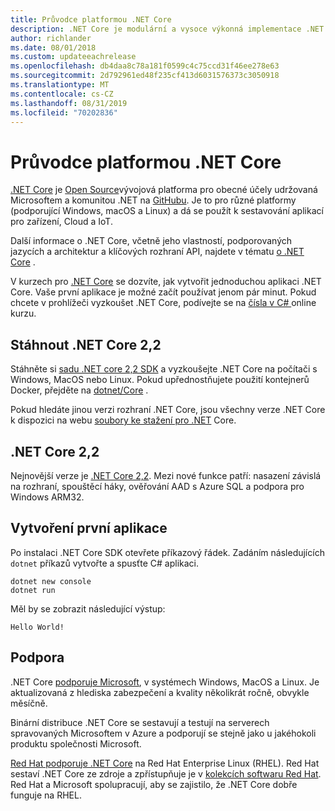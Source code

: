 ```yaml
---
title: Průvodce platformou .NET Core
description: .NET Core je modulární a vysoce výkonná implementace .NET pro vytváření aplikací pro Windows, Linux a Mac. Seznamte se s .NET Core, abyste mohli začít.
author: richlander
ms.date: 08/01/2018
ms.custom: updateeachrelease
ms.openlocfilehash: db4daa8c78a181f0599c4c75ccd31f46ee278e63
ms.sourcegitcommit: 2d792961ed48f235cf413d6031576373c3050918
ms.translationtype: MT
ms.contentlocale: cs-CZ
ms.lasthandoff: 08/31/2019
ms.locfileid: "70202836"
---
```

# <a name="net-core-guide"></a>Průvodce platformou .NET Core

[.NET Core](about.md) je [Open Source](https://github.com/dotnet/coreclr/blob/master/LICENSE.TXT)vývojová platforma pro obecné účely udržovaná Microsoftem a komunitou .NET na [GitHubu](https://github.com/dotnet/core). Je to pro různé platformy (podporující Windows, macOS a Linux) a dá se použít k sestavování aplikací pro zařízení, Cloud a IoT.

Další informace o .NET Core, včetně jeho vlastností, podporovaných jazycích a architektur a klíčových rozhraní API, najdete v tématu [o .NET Core](about.md) .

V kurzech pro [.NET Core](tutorials/index.md) se dozvíte, jak vytvořit jednoduchou aplikaci .NET Core. Vaše první aplikace je možné začít používat jenom pár minut. Pokud chcete v prohlížeči vyzkoušet .NET Core, podívejte se na [čísla v C# ](../csharp/tutorials/intro-to-csharp/numbers-in-csharp.yml) online kurzu.

## <a name="download-net-core-22"></a>Stáhnout .NET Core 2,2

Stáhněte si [sadu .NET core 2,2 SDK](https://www.microsoft.com/net/download) a vyzkoušejte .NET Core na počítači s Windows, MacOS nebo Linux. Pokud upřednostňujete použití kontejnerů Docker, přejděte na [dotnet/Core](https://hub.docker.com/_/microsoft-dotnet-core/) .

Pokud hledáte jinou verzi rozhraní .NET Core, jsou všechny verze .NET Core k dispozici na webu [soubory ke stažení pro .NET](https://www.microsoft.com/net/download/archives) Core.

## <a name="net-core-22"></a>.NET Core 2,2

Nejnovější verze je [.NET Core 2,2](whats-new/dotnet-core-2-2.md). Mezi nové funkce patří: nasazení závislá na rozhraní, spouštěcí háky, ověřování AAD s Azure SQL a podpora pro Windows ARM32.

## <a name="create-your-first-application"></a>Vytvoření první aplikace

Po instalaci .NET Core SDK otevřete příkazový řádek. Zadáním následujících `dotnet` příkazů vytvořte a spusťte C# aplikaci.

```console
dotnet new console
dotnet run
```

Měl by se zobrazit následující výstup:

```output
Hello World!
```

## <a name="support"></a>Podpora

.NET Core [podporuje Microsoft](https://www.microsoft.com/net/support/policy), v systémech Windows, MacOS a Linux. Je aktualizovaná z hlediska zabezpečení a kvality několikrát ročně, obvykle měsíčně.

Binární distribuce .NET Core se sestavují a testují na serverech spravovaných Microsoftem v Azure a podporují se stejně jako u jakéhokoli produktu společnosti Microsoft.

[Red Hat podporuje .NET Core](http://redhatloves.net/) na Red Hat Enterprise Linux (RHEL). Red Hat sestaví .NET Core ze zdroje a zpřístupňuje je v [kolekcích softwaru Red Hat](https://developers.redhat.com/products/softwarecollections/overview/). Red Hat a Microsoft spolupracují, aby se zajistilo, že .NET Core dobře funguje na RHEL.
